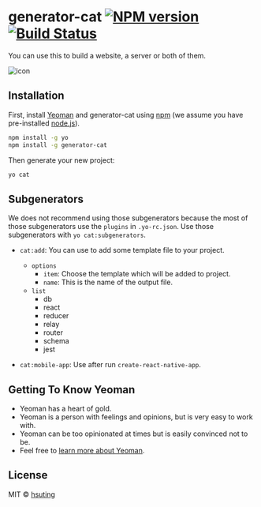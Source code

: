 # generator-cat [![NPM version][npm-image]][npm-url] [![Build Status][travis-image]][travis-url]

You can use this to build a website, a server or both of them.

![icon](http://hsuting.github.io/public/img/icon.svg)

## Installation

First, install [Yeoman](http://yeoman.io) and generator-cat using [npm](https://www.npmjs.com/) (we assume you have pre-installed [node.js](https://nodejs.org/)).

```bash
npm install -g yo
npm install -g generator-cat
```

Then generate your new project:

```bash
yo cat
```

## Subgenerators
We does not recommend using those subgenerators because the most of those subgenerators use the `plugins` in `.yo-rc.json`. Use those subgenerators with `yo cat:subgenerators`.

- `cat:add`: You can use to add some template file to your project.
  - `options`
    - `item`: Choose the template which will be added to project.
    - `name`: This is the name of the output file.
  - `list`
    - db
    - react
    - reducer
    - relay
    - router
    - schema
    - jest

- `cat:mobile-app`: Use after run `create-react-native-app`.

## Getting To Know Yeoman

 * Yeoman has a heart of gold.
 * Yeoman is a person with feelings and opinions, but is very easy to work with.
 * Yeoman can be too opinionated at times but is easily convinced not to be.
 * Feel free to [learn more about Yeoman](http://yeoman.io/).

## License

MIT © [hsuting](hsuting.com)


[npm-image]: https://badge.fury.io/js/generator-cat.svg
[npm-url]: https://www.npmjs.com/package/generator-cat
[travis-image]: https://travis-ci.org/HsuTing/generator-cat.svg?branch=master
[travis-url]: https://travis-ci.org/HsuTing/generator-cat
